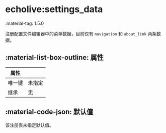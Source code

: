 # echolive:settings_data

<span class="feature-tag" title="最早可用版本" markdown>
    <span class="icon">:material-tag:</span>
    <span class="text">1.5.0</span>
</span>

注册配置文件编辑器中的菜单数据，目前仅有 `navigation` 和 `about_link` 两条数据。

## :material-list-box-outline: 属性

| 属性 ||
| - | - |
| 唯一键 | 未指定 |
| 继承 | 无 |

## :material-code-json: 默认值

该注册表未指定默认值。